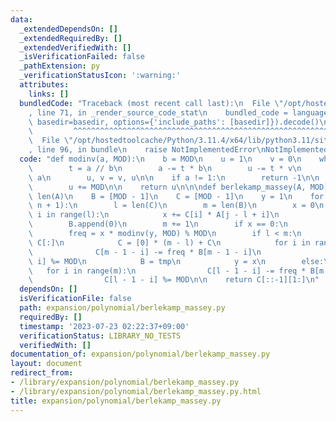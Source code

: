 ```yaml
---
data:
  _extendedDependsOn: []
  _extendedRequiredBy: []
  _extendedVerifiedWith: []
  _isVerificationFailed: false
  _pathExtension: py
  _verificationStatusIcon: ':warning:'
  attributes:
    links: []
  bundledCode: "Traceback (most recent call last):\n  File \"/opt/hostedtoolcache/Python/3.11.4/x64/lib/python3.11/site-packages/onlinejudge_verify/documentation/build.py\"\
    , line 71, in _render_source_code_stat\n    bundled_code = language.bundle(stat.path,\
    \ basedir=basedir, options={'include_paths': [basedir]}).decode()\n          \
    \         ^^^^^^^^^^^^^^^^^^^^^^^^^^^^^^^^^^^^^^^^^^^^^^^^^^^^^^^^^^^^^^^^^^^^^^^^^^^^^^^^^\n\
    \  File \"/opt/hostedtoolcache/Python/3.11.4/x64/lib/python3.11/site-packages/onlinejudge_verify/languages/python.py\"\
    , line 96, in bundle\n    raise NotImplementedError\nNotImplementedError\n"
  code: "def modinv(a, MOD):\n    b = MOD\n    u = 1\n    v = 0\n    while b > 0:\n\
    \        t = a // b\n        a -= t * b\n        u -= t * v\n        a, b = b,\
    \ a\n        u, v = v, u\n\n    if a != 1:\n        return -1\n\n    if u != 0:\n\
    \        u += MOD\n\n    return u\n\n\ndef berlekamp_massey(A, MOD):\n    n =\
    \ len(A)\n    B = [MOD - 1]\n    C = [MOD - 1]\n    y = 1\n    for j in range(1,\
    \ n + 1):\n        l = len(C)\n        m = len(B)\n        x = 0\n        for\
    \ i in range(l):\n            x += C[i] * A[j - l + i]\n            x %= MOD\n\
    \        B.append(0)\n        m += 1\n        if x == 0:\n            continue\n\
    \        freq = x * modinv(y, MOD) % MOD\n        if l < m:\n            tmp =\
    \ C[:]\n            C = [0] * (m - l) + C\n            for i in range(m):\n  \
    \              C[m - 1 - i] -= freq * B[m - 1 - i]\n                C[m - 1 -\
    \ i] %= MOD\n            B = tmp\n            y = x\n        else:\n         \
    \   for i in range(m):\n                C[l - 1 - i] -= freq * B[m - 1 - i]\n\
    \                C[l - 1 - i] %= MOD\n\n    return C[::-1][1:]\n"
  dependsOn: []
  isVerificationFile: false
  path: expansion/polynomial/berlekamp_massey.py
  requiredBy: []
  timestamp: '2023-07-23 02:22:37+09:00'
  verificationStatus: LIBRARY_NO_TESTS
  verifiedWith: []
documentation_of: expansion/polynomial/berlekamp_massey.py
layout: document
redirect_from:
- /library/expansion/polynomial/berlekamp_massey.py
- /library/expansion/polynomial/berlekamp_massey.py.html
title: expansion/polynomial/berlekamp_massey.py
---
```

